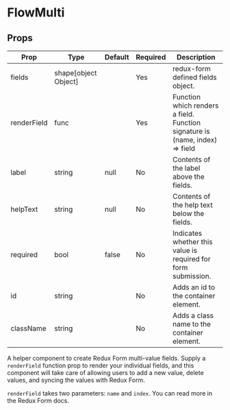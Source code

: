 FlowMulti
=========


Props
-----

Prop                  | Type     | Default                   | Required | Description
--------------------- | -------- | ------------------------- | -------- | -----------
fields|shape[object Object]||Yes|redux-form defined fields object.
renderField|func||Yes|Function which renders a field. Function signature is (name, index) => field
label|string|null|No|Contents of the label above the fields.
helpText|string|null|No|Contents of the help text below the fields.
required|bool|false|No|Indicates whether this value is required for form submission.
id|string||No|Adds an id to the container element.
className|string||No|Adds a class name to the container element.

A helper component to create Redux Form multi-value fields. Supply a `renderField` function prop to render your individual fields, and this component will take care of allowing users to add a new value, delete values, and syncing the values with Redux Form.

`renderField` takes two parameters: `name` and `index`. You can read more in the Redux Form docs.
